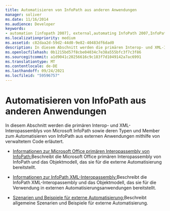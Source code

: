 ```yaml
---
title: Automatisieren von InfoPath aus anderen Anwendungen
manager: soliver
ms.date: 11/16/2014
ms.audience: Developer
keywords:
- automation [infopath 2007], external,automating InfoPath 2007,InfoPath 2007, automating from other applications
ms.localizationpriority: medium
ms.assetid: c82daa2d-59d2-44d0-9e82-40483df6dad0
description: In diesem Abschnitt werden die primären Interop- und XML-Interopassemblys von Microsoft InfoPath sowie deren Typen und Member zum Automatisieren von InfoPath aus externen Anwendungen mithilfe von verwaltetem Code erläutert.
ms.openlocfilehash: 0b1215bd57f8cbe04034c7e38a555bfc3f7c3f86
ms.sourcegitcommit: a1d9041c20256616c9c183f7d1049142a7ac6991
ms.translationtype: MT
ms.contentlocale: de-DE
ms.lasthandoff: 09/24/2021
ms.locfileid: "59596757"
---
```

# <a name="automating-infopath-from-other-applications"></a>Automatisieren von InfoPath aus anderen Anwendungen

In diesem Abschnitt werden die primären Interop- und XML-Interopassemblys von Microsoft InfoPath sowie deren Typen und Member zum Automatisieren von InfoPath aus externen Anwendungen mithilfe von verwaltetem Code erläutert.

- [Informationen zur Microsoft Office primären Interopassembly von InfoPath:](about-the-microsoft-office-infopath-primary-interop-assembly.md)Beschreibt die Microsoft Office primären Interopassembly von InfoPath und das Objektmodell, das sie für die externe Automatisierung bereitstellt.
    
- [Informationen zur InfoPath XML-Interopassembly:](about-the-infopath-xml-interop-assembly.md)Beschreibt die InfoPath XML-Interopassembly und das Objektmodell, das sie für die Verwendung in externen Automatisierungsanwendungen bereitstellt.
    
- [Szenarien und Beispiele für externe Automatisierung:](external-automation-scenarios-and-examples.md)Beschreibt allgemeine Szenarien und Beispiele für externe Automatisierung.
    

